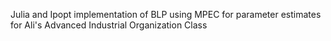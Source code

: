 Julia and Ipopt implementation of BLP using MPEC for parameter estimates for Ali's Advanced Industrial Organization Class
